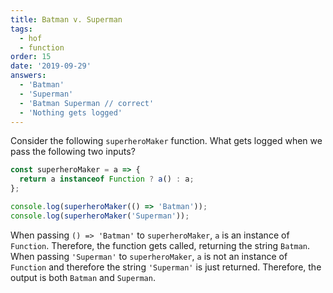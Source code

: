 ```yaml
---
title: Batman v. Superman
tags:
  - hof
  - function
order: 15
date: '2019-09-29'
answers:
  - 'Batman'
  - 'Superman'
  - 'Batman Superman // correct'
  - 'Nothing gets logged'
---
```


Consider the following `superheroMaker` function. What gets logged when we pass the following two inputs?

```javascript
const superheroMaker = a => {
  return a instanceof Function ? a() : a;
};

console.log(superheroMaker(() => 'Batman'));
console.log(superheroMaker('Superman'));
```

<!-- explanation -->

When passing `() => 'Batman'` to `superheroMaker`, `a` is an instance of `Function`. Therefore, the function gets called, returning the string `Batman`. When passing `'Superman'` to `superheroMaker`, `a` is not an instance of `Function` and therefore the string `'Superman'` is just returned. Therefore, the output is both `Batman` and `Superman`.
